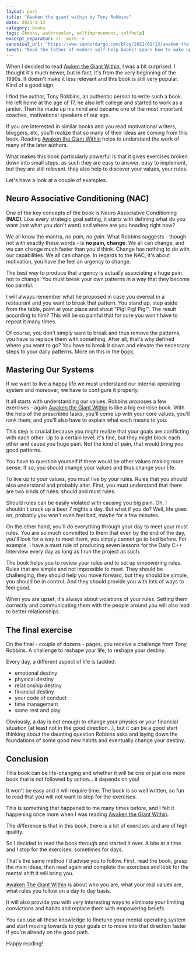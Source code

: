 ```yaml
---
layout: post
title: "Awaken the giant within by Tony Robbins"
date: 2021-1-13
category: books
tags: [books, watercooler, selfimprovement, selfhelp]
excerpt_separator: <!--more-->
canonical_url: "https://www.sandordargo.com/blog/2021/01/13/awaken-the-giant-within"
tweet: "Read the father of modern self-help books! Learn how to wake up your inner talent!"
---
```

When I decided to read [Awken the Giant Within](https://amzn.to/37IpgFb), I was a bit surprised. I thought it's much newer, but in fact, it's from the very beginning of the 1990s. It doesn't make it less relevant and this book is still very popular. Kind of a good sign.

I find the author, Tony Robbins, an authentic person to write such a book. He left home at the age of 17, he also left college and started to work as a janitor. Then he made up his mind and became one of the most important coaches, motivational speakers of our age.
<!--more-->

If you are interested in similar books and you read motivational writers, bloggers, etc, you'll realize that so many of their ideas are coming from this book. Reading [Awaken the Giant Within](https://amzn.to/37IpgFb) helps to understand the work of many of the later authors.

What makes this book particularly powerful is that it gives exercises broken down into small steps. as such they are easy to answer, easy to implement, but they are still relevant. they also help to discover your values, your rules.

Let's have a look at a couple of examples.

## Neuro Associative Conditioning (NAC)

One of the key concepts of the book is Neuro Associative Conditioning __(NAC)__. Like every strategic goal setting, it starts with defining what do you want (not what you don't want) and where are you heading right now?

We all know the mantra, _no pain, no gain_. What Robbins suggests - though not with exactly these words - is __no pain, change__. We all can change, and we can change much faster than you'd think. Change has nothing to do with our capabilities. We all can change. In regards to the NAC, it's about motivation, you have the feel an urgency to change.

The best way to produce that urgency is actually associating a huge pain not to change. You must break your own patterns in a way that they become too painful.

I will always remember what he proposed in case you overeat in a restaurant and you want to break that pattern. You stand up, step aside from the table, point at your place and shout "Pig! Pig! Pig!". The result according to him? This will be so painful that for sure you won't have to repeat it many times. 

Of course, you don't simply want to break and thus remove the patterns, you have to replace them with something. After all, that's why defined where you want to go? You have to break it down and elevate the necessary steps to your daily patterns. More on this in the [book](https://amzn.to/37IpgFb).

## Mastering Our Systems

If we want to live a happy life we must understand our internal operating system and moreover, we have to configure it properly.

It all starts with understanding our values. Robbins proposes a few exercises - again [Awaken the Giant Within](https://amzn.to/37IpgFb) is like a big exercise book. With the help of the prescribed tasks, you'll come up with your core values, you'll rank them, and you'll also have to explain what each means to you.

This step is crucial because you might realize that your goals are conflicting with each other. Up to a certain level, it's fine, but they might block each other and cause you huge pain. Not the kind of pain, that would bring you good patterns.

You have to question yourself if there would be other values making more sense. If so, you should change your values and thus change your life.

To live up to your values, you must live by your rules. Rules that you should also understand and probably alter. First, you must understand that there are two kinds of rules: should and must rules.

Should rules can be easily violated with causing you big pain. Oh, I shouldn't crack up a beer 7 nights a day. But what if you do? Well, life goes on, probably you won't even feel bad, maybe for a few minutes.

On the other hand, you'll do everything through your day to meet your must rules. You are so much committed to them that even by the end of the day, you'll look for a way to meet them, you simply cannot go to bed before. For example, I have a must rule of producing seven lessons for the Daily C++ Interview every day as long as I run the project as such.

The book helps you to review your rules and to set up empowering rules. Rules that are simple and not impossible to meet. They should be challenging, they should help you move forward, but they should be simple, you should be in control. And they should provide you with lots of ways to feel good.

When you are upset, it's always about violations of your rules. Setting them correctly and communicating them with the people around you will also lead to better relationships.

## The final exercise

On the final - couple of dozens - pages, you receive a challenge from Tony Robbins. A challenge to reshape your life, to reshape your destiny.

Every day, a different aspect of life is tackled:
- emotional destiny
- physical destiny
- relationship destiny
- financial destiny
- your code of conduct
- time management
- some rest and play

Obviously, a day is not enough to change your physics or your financial situation (at least not in the good direction...), but it can be a good start thinking about the daunting question Robbins asks and laying down the foundations of some good new habits and eventually change your destiny.

## Conclusion

This book can be life-changing and whether it will be one or just one more book that is not followed by action... it depends on you!

It won't be easy and it will require time. The book is so well written, so fun to read that you will not want to stop for the exercises.

This is something that happened to me many times before, and I felt it happening once more when I was reading [Awaken the Giant Within](https://amzn.to/37IpgFb).

The difference is that in this book, there is a lot of exercises and are of high quality.

So I decided to read the book through and started it over. A bite at a time and I stop for the exercises, sometimes for days.

That's the same method I'd advise you to follow. First, read the book, grasp the main ideas, then read again and complete the exercises and look for the mental shift it will bring you.

[Awaken The Giant Within](https://amzn.to/37IpgFb) is about who you are, what your real values are, what rules you follow on a day to day basis.

It will also provide you with very interesting ways to eliminate your limiting convictions and habits and replace them with empowering beliefs.

You can use all these knowledge to finetune your mental operating system and start moving towards to your goals or to move into that direction faster if you're already on the good path.

Happy reading! 